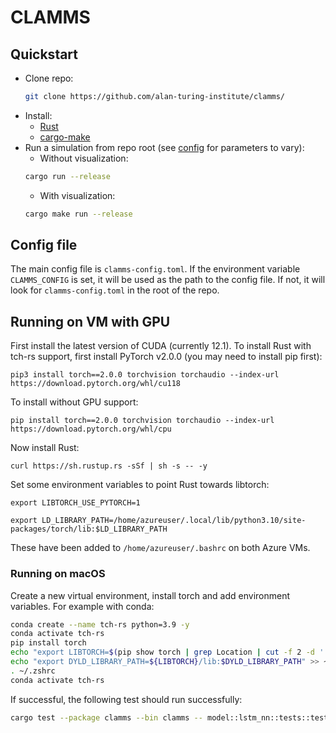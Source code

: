 # CLAMMS

## Quickstart
- Clone repo:
  ```bash
  git clone https://github.com/alan-turing-institute/clamms/
  ```
- Install:
  - [Rust](https://www.rust-lang.org/tools/install)
  - [cargo-make](https://crates.io/crates/cargo-make#installation)
- Run a simulation from repo root (see [config](clamms-config.toml) for parameters to vary):
  - Without visualization:
  ```bash
  cargo run --release
  ```
  - With visualization:
  ```bash
  cargo make run --release
  ```

## Config file

The main config file is `clamms-config.toml`. If the environment variable `CLAMMS_CONFIG` is set, it will be used as the path to the config file. If not, it will look for `clamms-config.toml` in the root of the repo.

## Running on VM with GPU
First install the latest version of CUDA (currently 12.1). To install Rust with tch-rs support, first install PyTorch v2.0.0 (you may need to install pip first):

`pip3 install torch==2.0.0 torchvision torchaudio --index-url https://download.pytorch.org/whl/cu118`

To install without GPU support:

`pip install torch==2.0.0 torchvision torchaudio --index-url https://download.pytorch.org/whl/cpu`

Now install Rust:

`curl https://sh.rustup.rs -sSf | sh -s -- -y`

Set some environment variables to point Rust towards libtorch:

`export LIBTORCH_USE_PYTORCH=1`

`export LD_LIBRARY_PATH=/home/azureuser/.local/lib/python3.10/site-packages/torch/lib:$LD_LIBRARY_PATH`

These have been added to `/home/azureuser/.bashrc` on both Azure VMs.

### Running on macOS
Create a new virtual environment, install torch and add environment variables.
For example with conda:
```bash
conda create --name tch-rs python=3.9 -y
conda activate tch-rs
pip install torch
echo "export LIBTORCH=$(pip show torch | grep Location | cut -f 2 -d ' ')/torch" >> ~/.zshrc
echo "export DYLD_LIBRARY_PATH=${LIBTORCH}/lib:$DYLD_LIBRARY_PATH" >> ~/.zshrc
. ~/.zshrc
conda activate tch-rs
```
If successful, the following test should run successfully:
```bash
cargo test --package clamms --bin clamms -- model::lstm_nn::tests::test_fp_output --exact --nocapture
```
